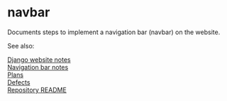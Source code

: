 # navbar

Documents steps to implement a navigation bar (navbar) on the website.

See also:

[Django website notes](README.md)<br>
[Navigation bar notes](navbar.md)<br>
[Plans](../plans.md)<br>
[Defects](../defects.md)<br>
[Repository README](../README.md)

